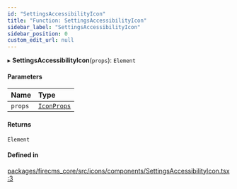 ```yaml
---
id: "SettingsAccessibilityIcon"
title: "Function: SettingsAccessibilityIcon"
sidebar_label: "SettingsAccessibilityIcon"
sidebar_position: 0
custom_edit_url: null
---
```


▸ **SettingsAccessibilityIcon**(`props`): `Element`

#### Parameters

| Name | Type |
| :------ | :------ |
| `props` | [`IconProps`](../types/IconProps.md) |

#### Returns

`Element`

#### Defined in

[packages/firecms_core/src/icons/components/SettingsAccessibilityIcon.tsx:3](https://github.com/FireCMSco/firecms/blob/d45f3739/packages/firecms_core/src/icons/components/SettingsAccessibilityIcon.tsx#L3)
